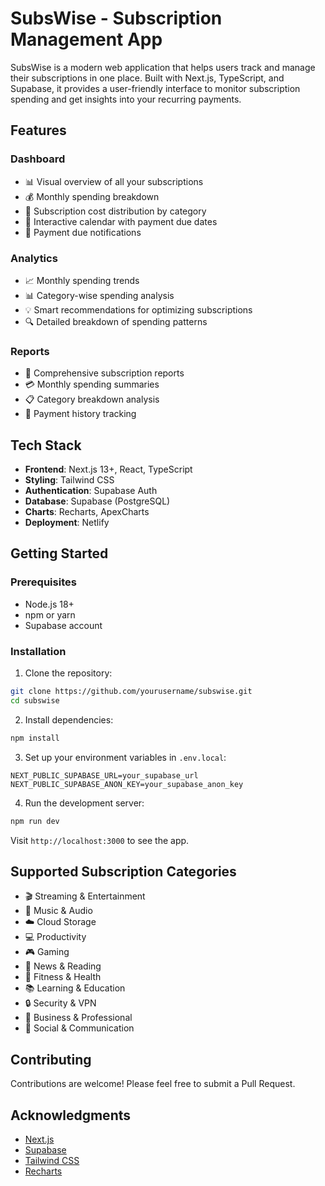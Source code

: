 # SubsWise - Subscription Management App

SubsWise is a modern web application that helps users track and manage their subscriptions in one place. Built with Next.js, TypeScript, and Supabase, it provides a user-friendly interface to monitor subscription spending and get insights into your recurring payments.

## Features

### Dashboard
- 📊 Visual overview of all your subscriptions
- 💰 Monthly spending breakdown
- 🎯 Subscription cost distribution by category
- 📅 Interactive calendar with payment due dates
- 🔔 Payment due notifications

### Analytics
- 📈 Monthly spending trends
- 📊 Category-wise spending analysis
- 💡 Smart recommendations for optimizing subscriptions
- 🔍 Detailed breakdown of spending patterns

### Reports
- 📑 Comprehensive subscription reports
- 💳 Monthly spending summaries
- 📋 Category breakdown analysis
- 📆 Payment history tracking

## Tech Stack

- **Frontend**: Next.js 13+, React, TypeScript
- **Styling**: Tailwind CSS
- **Authentication**: Supabase Auth
- **Database**: Supabase (PostgreSQL)
- **Charts**: Recharts, ApexCharts
- **Deployment**: Netlify

## Getting Started

### Prerequisites

- Node.js 18+
- npm or yarn
- Supabase account

### Installation

1. Clone the repository:
```bash
git clone https://github.com/yourusername/subswise.git
cd subswise
```

2. Install dependencies:
```bash
npm install
```

3. Set up your environment variables in `.env.local`:
```env
NEXT_PUBLIC_SUPABASE_URL=your_supabase_url
NEXT_PUBLIC_SUPABASE_ANON_KEY=your_supabase_anon_key
```

4. Run the development server:
```bash
npm run dev
```

Visit `http://localhost:3000` to see the app.

## Supported Subscription Categories

- 🎬 Streaming & Entertainment
- 🎵 Music & Audio
- ☁️ Cloud Storage
- 💻 Productivity
- 🎮 Gaming
- 📰 News & Reading
- 💪 Fitness & Health
- 📚 Learning & Education
- 🔒 Security & VPN
- 💼 Business & Professional
- 🤝 Social & Communication

## Contributing

Contributions are welcome! Please feel free to submit a Pull Request.

## Acknowledgments

- [Next.js](https://nextjs.org/)
- [Supabase](https://supabase.io/)
- [Tailwind CSS](https://tailwindcss.com/)
- [Recharts](https://recharts.org/)
